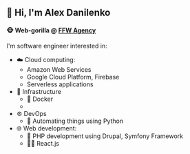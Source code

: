 ## 👋 Hi, I'm Alex Danilenko
#### :monkey_face: Web-gorilla @ [FFW Agency](https://ffwagency.com)

I'm software engineer interested in:
- :cloud: Cloud computing:
  - Amazon Web Services
  - Google Cloud Platform, Firebase
  - Serverless applications
- :bricks: Infrastructure
  - :whale2: Docker
  - 
- :gear: DevOps
  - :snake: Automating things using Python
- :globe_with_meridians: Web development:
  - :elephant: PHP development using Drupal, Symfony Framework
  - :man_technologist: React.js
